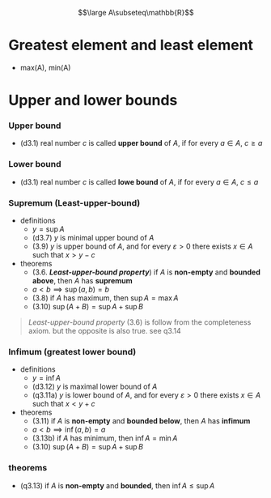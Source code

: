 
$$\large A\subseteq\mathbb{R}$$
# Greatest element and least element

- max(A), min(A)

# Upper and lower bounds


### Upper bound

- (d3.1) real number $c$ is called **upper bound** of $A$, if for every $a\in{A}$, $c\geq a$ 



### Lower bound 

- (d3.1) real number $c$ is called **lowe bound** of $A$, if for every $a\in{A}$, $c\leq{a}$ 


### Supremum (Least-upper-bound)

- definitions
	- $y=\sup{A}$
	- (d3.7) $y$ is minimal upper bound of $A$
	- (3.9) $y$ is upper bound of $A$, and for every $\varepsilon>0$ there exists $x\in{A}$ such that $x>y-c$
- theorems 
	- (3.6. ***Least-upper-bound property***) if $A$ is **non-empty** and **bounded above**, then $A$ has **supremum**
	- $a<b\implies \sup(a,b)=b$
	- (3.8) if $A$ has maximum, then $\sup{A}=\max{A}$
	- (3.10) $\sup{(A+B)}=\sup{A}+\sup{B}$


> *Least-upper-bound property* (3.6) is follow from the completeness axiom. but the opposite is also true. see q3.14

### Infimum (greatest lower bound)

- definitions
	- $y=\inf{A}$
	- (d3.12) $y$ is maximal lower bound of $A$
	- (q3.11a) $y$ is lower bound of $A$, and for every $\varepsilon>0$ there exists $x\in{A}$ such that $x<y+c$
- theorems 
	- (3.11) if $A$ is **non-empty** and **bounded below**, then $A$ has **infimum**
	- $a<b\implies \inf(a,b)=a$
	- (3.13b) if $A$ has minimum, then $\inf{A}=\min{A}$
	- (3.10) $\sup{(A+B)}=\sup{A}+\sup{B}$

### theorems

- (q3.13) if $A$ is **non-empty** and **bounded**, then $\inf{A}\leq\sup{A}$